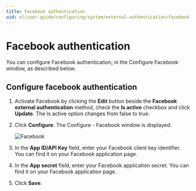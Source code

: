 ```yaml
---
title: Facebook authentication
uid: el/user-guide/configuring/system/external-authentication/facebook
---
```


# Facebook authentication

You can configure Facebook authentication, in the Configure Facebook window, as described below.

## Configure facebook authentication

1. Activate Facebook by clicking the **Edit** button beside the **Facebook external authentication** method, check the **Is active** checkbox and click **Update**. The Is active option changes from false to true.
2. Click **Configure**. The Configure - Facebook window is displayed:
    
    ![Facebook](_static/facebook/facebook-auth.png)

3. In the **App ID/API Key** field, enter your Facebook client key identifier. You can find it on your Facebook application page.

4. In the **App secret** field, enter your Facebook application secret. You can find it on your Facebook application page.
5. Click **Save**.